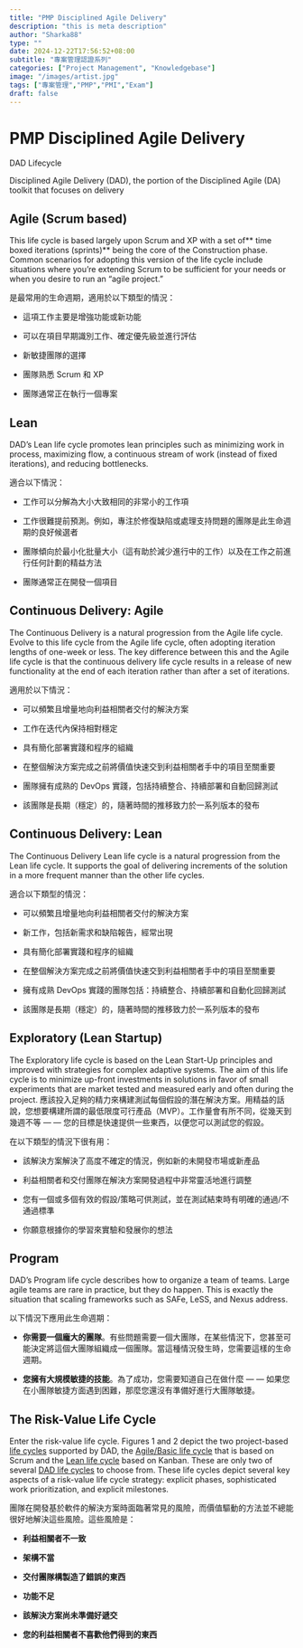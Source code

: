 ```yaml
---
title: "PMP Disciplined Agile Delivery"
description: "this is meta description"
author: "Sharka88"
type: ""
date: 2024-12-22T17:56:52+08:00
subtitle: "專案管理認證系列"
categories: ["Project Management", "Knowledgebase"]
image: "/images/artist.jpg"
tags: ["專案管理","PMP","PMI","Exam"]
draft: false
---
```

# PMP Disciplined Agile Delivery

DAD Lifecycle

Disciplined Agile Delivery (DAD), the portion of the Disciplined Agile (DA) toolkit that focuses on delivery

## Agile (Scrum based)

This life cycle is based largely upon Scrum and XP with a set of** time boxed iterations (sprints)** being the core of the Construction phase. Common scenarios for adopting this version of the life cycle include situations where you’re extending Scrum to be sufficient for your needs or when you desire to run an “agile project.”

是最常用的生命週期，適用於以下類型的情況：

* 這項工作主要是增強功能或新功能

* 可以在項目早期識別工作、確定優先級並進行評估

* 新敏捷團隊的選擇

* 團隊熟悉 Scrum 和 XP

* 團隊通常正在執行一個專案

## Lean

DAD’s Lean life cycle promotes lean principles such as minimizing work in process, maximizing flow, a continuous stream of work (instead of fixed iterations), and reducing bottlenecks.

適合以下情況：

* 工作可以分解為大小大致相同的非常小的工作項

* 工作很難提前預測。例如，專注於修復缺陷或處理支持問題的團隊是此生命週期的良好候選者

* 團隊傾向於最小化批量大小（這有助於減少進行中的工作）以及在工作之前進行任何計劃的精益方法

* 團隊通常正在開發一個項目

## Continuous Delivery: Agile

The Continuous Delivery is a natural progression from the Agile life cycle. Evolve to this life cycle from the Agile life cycle, often adopting iteration lengths of one-week or less. The key difference between this and the Agile life cycle is that the continuous delivery life cycle results in a release of new functionality at the end of each iteration rather than after a set of iterations.

適用於以下情況：

* 可以頻繁且增量地向利益相關者交付的解決方案

* 工作在迭代內保持相對穩定

* 具有簡化部署實踐和程序的組織

* 在整個解決方案完成之前將價值快速交到利益相關者手中的項目至關重要

* 團隊擁有成熟的 DevOps 實踐，包括持續整合、持續部署和自動回歸測試

* 該團隊是長期（穩定）的，隨著時間的推移致力於一系列版本的發布

## Continuous Delivery: Lean

The Continuous Delivery Lean life cycle is a natural progression from the Lean life cycle. It supports the goal of delivering increments of the solution in a more frequent manner than the other life cycles.

適合以下類型的情況：

* 可以頻繁且增量地向利益相關者交付的解決方案

* 新工作，包括新需求和缺陷報告，經常出現

* 具有簡化部署實踐和程序的組織

* 在整個解決方案完成之前將價值快速交到利益相關者手中的項目至關重要

* 擁有成熟 DevOps 實踐的團隊包括：持續整合、持續部署和自動化回歸測試

* 該團隊是長期（穩定）的，隨著時間的推移致力於一系列版本的發布

## Exploratory (Lean Startup)

The Exploratory life cycle is based on the Lean Start-Up principles and improved with strategies for complex adaptive systems. The aim of this life cycle is to minimize up-front investments in solutions in favor of small experiments that are market tested and measured early and often during the project. 應該投入足夠的精力來構建測試每個假設的潛在解決方案。用精益的話說，您想要構建所謂的最低限度可行產品（MVP）。工作量會有所不同，從幾天到幾週不等 — — 您的目標是快速提供一些東西，以便您可以測試您的假設。

在以下類型的情況下很有用：

* 該解決方案解決了高度不確定的情況，例如新的未開發市場或新產品

* 利益相關者和交付團隊在解決方案開發過程中非常靈活地進行調整

* 您有一個或多個有效的假設/策略可供測試，並在測試結束時有明確的通過/不通過標準

* 你願意根據你的學習來實驗和發展你的想法

## Program

DAD’s Program life cycle describes how to organize a team of teams. Large agile teams are rare in practice, but they do happen. This is exactly the situation that scaling frameworks such as SAFe, LeSS, and Nexus address.

以下情況下應用此生命週期：

* **你需要一個龐大的團隊**。有些問題需要一個大團隊，在某些情況下，您甚至可能決定將這個大團隊組織成一個團隊。當這種情況發生時，您需要這樣的生命週期。

* **您擁有大規模敏捷的技能**。為了成功，您需要知道自己在做什麼 — — 如果您在小團隊敏捷方面遇到困難，那麼您還沒有準備好進行大團隊敏捷。

## The Risk-Value Life Cycle

Enter the risk-value life cycle. Figures 1 and 2 depict the two project-based [life cycles](https://www.pmi.org/disciplined-agile/lifecycle) supported by DAD, the [Agile/Basic life cycle](https://www.pmi.org/disciplined-agile/lifecycle/agile-lifecycle) that is based on Scrum and the [Lean life cycle](https://www.pmi.org/disciplined-agile/lifecycle/lean-lifecycle) based on Kanban. These are only two of several [DAD life cycles](https://www.pmi.org/disciplined-agile/lifecycle) to choose from. These life cycles depict several key aspects of a risk-value life cycle strategy: explicit phases, sophisticated work prioritization, and explicit milestones.

團隊在開發基於軟件的解決方案時面臨著常見的風險，而價值驅動的方法並不總能很好地解決這些風險。這些風險是：

* **利益相關者不一致**

* **架構不當**

* **交付團隊構製造了錯誤的東西**

* **功能不足**

* **該解決方案尚未準備好遞交**

* **您的利益相關者不喜歡他們得到的東西**
